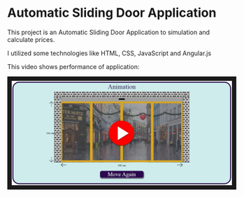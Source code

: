 # Automatic Sliding Door Application

This project is an Automatic Sliding Door Application to simulation and calculate prices.

I utilized some technologies like HTML, CSS, JavaScript and Angular.js

This video shows performance of application:

<a href="http://www.youtube.com/watch?feature=player_embedded&v=RSbaEKnD8S0"
target="_blank"><img src="arrows/pre-video.jpg" 
alt="Play Video" border="10" /></a>



